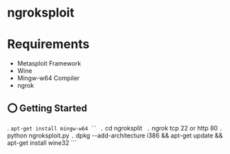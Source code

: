 # ngroksploit 

# Requirements
- Metasploit Framework
- Wine
- Mingw-w64 Compiler
- ngrok 
## ⭕️ Getting Started
. ``` apt-get install mingw-w64 ``
. ``` cd ngroksplit ``` 
. ``` ngrok tcp 22 or http 80  ```
. ``` python ngroksploit.py ```
. ``` dpkg --add-architecture i386 && apt-get update &&
apt-get install wine32 ```
